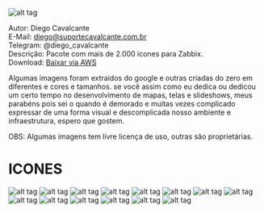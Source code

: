 ![alt tag](https://github.com/suportecavalcante/zabbix.icones/blob/master/screenshots/zabbix.jpg)

Autor: Diego Cavalcante\
E-Mail: diego@suportecavalcante.com.br\
Telegram: @diego_cavalcante\
Descrição: Pacote com mais de 2.000 icones para Zabbix.\
Download: [Baixar via AWS](https://s3-sa-east-1.amazonaws.com/suportecavalcante.com.br/downloads/zabbix/zabbix.icones.zip)

Algumas imagens foram extraidos do google e outras criadas do zero em diferentes e cores e tamanhos. se você assim como eu dedica ou dedicou um certo tempo no desenvolvimento de mapas, telas e slideshows, meus parabéns pois sei o quando é demorado e muitas vezes complicado expressar de uma forma visual e descomplicada nosso ambiente e infraestrutura, espero que gostem.

OBS: Algumas imagens tem livre licença de uso, outras são proprietárias.

# ICONES
![alt tag](https://github.com/suportecavalcante/zabbix.icones/blob/master/screenshots/06.png)
![alt tag](https://github.com/suportecavalcante/zabbix.icones/blob/master/screenshots/07.png)
![alt tag](https://github.com/suportecavalcante/zabbix.icones/blob/master/screenshots/08.png)
![alt tag](https://github.com/suportecavalcante/zabbix.icones/blob/master/screenshots/09.png)
![alt tag](https://github.com/suportecavalcante/zabbix.icones/blob/master/screenshots/10.png)
![alt tag](https://github.com/suportecavalcante/zabbix.icones/blob/master/screenshots/11.png)
![alt tag](https://github.com/suportecavalcante/zabbix.icones/blob/master/screenshots/12.png)
![alt tag](https://github.com/suportecavalcante/zabbix.icones/blob/master/screenshots/13.png)
![alt tag](https://github.com/suportecavalcante/zabbix.icones/blob/master/screenshots/14.png)
![alt tag](https://github.com/suportecavalcante/zabbix.icones/blob/master/screenshots/01.png)
![alt tag](https://github.com/suportecavalcante/zabbix.icones/blob/master/screenshots/02.png)
![alt tag](https://github.com/suportecavalcante/zabbix.icones/blob/master/screenshots/03.png)
![alt tag](https://github.com/suportecavalcante/zabbix.icones/blob/master/screenshots/04.png)
![alt tag](https://github.com/suportecavalcante/zabbix.icones/blob/master/screenshots/05.png)
